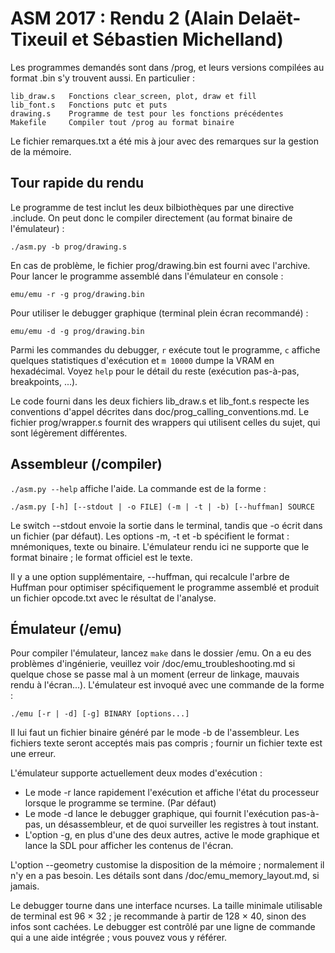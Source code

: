 # ASM 2017 : Rendu 2 (Alain Delaët-Tixeuil et Sébastien Michelland)

Les programmes demandés sont dans /prog, et leurs versions compilées au format
.bin s'y trouvent aussi. En particulier :

    lib_draw.s   Fonctions clear_screen, plot, draw et fill
    lib_font.s   Fonctions putc et puts
    drawing.s    Programme de test pour les fonctions précédentes
    Makefile     Compiler tout /prog au format binaire

Le fichier remarques.txt a été mis à jour avec des remarques sur la gestion de
la mémoire.

## Tour rapide du rendu

Le programme de test inclut les deux bilbiothèques par une directive .include.
On peut donc le compiler directement (au format binaire de l'émulateur) :

    ./asm.py -b prog/drawing.s

En cas de problème, le fichier prog/drawing.bin est fourni avec l'archive. Pour
lancer le programme assemblé dans l'émulateur en console :

    emu/emu -r -g prog/drawing.bin

Pour utiliser le debugger graphique (terminal plein écran recommandé) :

    emu/emu -d -g prog/drawing.bin

Parmi les commandes du debugger, `r` exécute tout le programme, `c` affiche
quelques statistiques d'exécution et `m 10000` dumpe la VRAM en hexadécimal.
Voyez `help` pour le détail du reste (exécution pas-à-pas, breakpoints, ...).

Le code fourni dans les deux fichiers lib_draw.s et lib_font.s respecte les
conventions d'appel décrites dans doc/prog_calling_conventions.md. Le fichier
prog/wrapper.s fournit des wrappers qui utilisent celles du sujet, qui sont
légèrement différentes.

## Assembleur (/compiler)

`./asm.py --help` affiche l'aide. La commande est de la forme :

	./asm.py [-h] [--stdout | -o FILE] (-m | -t | -b) [--huffman] SOURCE

Le switch --stdout envoie la sortie dans le terminal, tandis que -o écrit dans
un fichier (par défaut). Les options -m, -t et -b spécifient le format :
mnémoniques, texte ou binaire. L'émulateur rendu ici ne supporte que le format
binaire ; le format officiel est le texte.

Il y a une option supplémentaire, --huffman, qui recalcule l'arbre de Huffman
pour optimiser spécifiquement le programme assemblé et produit un fichier
opcode.txt avec le résultat de l'analyse.


## Émulateur (/emu)

Pour compiler l'émulateur, lancez `make` dans le dossier /emu. On a eu des
problèmes d'ingénierie, veuillez voir /doc/emu_troubleshooting.md si quelque
chose se passe mal à un moment (erreur de linkage, mauvais rendu à l'écran...).
L'émulateur est invoqué avec une commande de la forme :

	./emu [-r | -d] [-g] BINARY [options...]

Il lui faut un fichier binaire généré par le mode -b de l'assembleur. Les
fichiers texte seront acceptés mais pas compris ; fournir un fichier texte est
une erreur.

L'émulateur supporte actuellement deux modes d'exécution :
- Le mode -r lance rapidement l'exécution et affiche l'état du processeur
  lorsque le programme se termine. (Par défaut)
- Le mode -d lance le debugger graphique, qui fournit l'exécution pas-à-pas,
  un désassembleur, et de quoi surveiller les registres à tout instant.
- L'option -g, en plus d'une des deux autres, active le mode graphique et lance
  la SDL pour afficher les contenus de l'écran.

L'option --geometry customise la disposition de la mémoire ; normalement il n'y
en a pas besoin. Les détails sont dans /doc/emu_memory_layout.md, si jamais.

Le debugger tourne dans une interface ncurses. La taille minimale utilisable de
terminal est 96 × 32 ; je recommande à partir de 128 × 40, sinon des infos sont
cachées. Le debugger est contrôlé par une ligne de commande qui a une aide
intégrée ; vous pouvez vous y référer.
